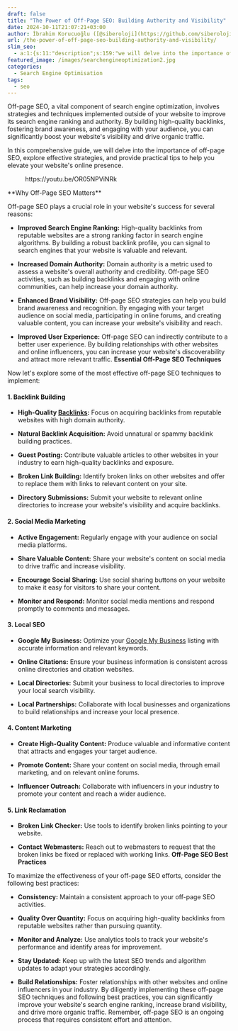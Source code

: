 ```yaml
---
draft: false
title: "The Power of Off-Page SEO: Building Authority and Visibility"
date: 2024-10-11T21:07:21+03:00
author: İbrahim Korucuoğlu ([@siberoloji](https://github.com/siberoloji))
url: /the-power-of-off-page-seo-building-authority-and-visibility/
slim_seo:
  - a:1:{s:11:"description";s:159:"we will delve into the importance of off-page SEO, explore effective strategies, and provide practical tips to help you elevate your website's online presence.";}
featured_image: /images/searchengineoptimization2.jpg
categories:
  - Search Engine Optimisation
tags:
  - seo
---
```

Off-page SEO, a vital component of search engine optimization, involves strategies and techniques implemented outside of your website to improve its search engine ranking and authority. By building high-quality backlinks, fostering brand awareness, and engaging with your audience, you can significantly boost your website's visibility and drive organic traffic.

In this comprehensive guide, we will delve into the importance of off-page SEO, explore effective strategies, and provide practical tips to help you elevate your website's online presence.
<!-- wp:embed {"url":"https://youtu.be/OR05NPViNRk","type":"video","providerNameSlug":"youtube","responsive":true,"className":"wp-embed-aspect-16-9 wp-has-aspect-ratio"} -->
<figure class="wp-block-embed is-type-video is-provider-youtube wp-block-embed-youtube wp-embed-aspect-16-9 wp-has-aspect-ratio"><div class="wp-block-embed__wrapper">
https://youtu.be/OR05NPViNRk
</div></figure>
<!-- /wp:embed -->
**Why Off-Page SEO Matters**

Off-page SEO plays a crucial role in your website's success for several reasons:
* **Improved Search Engine Ranking:** High-quality backlinks from reputable websites are a strong ranking factor in search engine algorithms. By building a robust backlink profile, you can signal to search engines that your website is valuable and relevant.

* **Increased Domain Authority:** Domain authority is a metric used to assess a website's overall authority and credibility. Off-page SEO activities, such as building backlinks and engaging with online communities, can help increase your domain authority.

* **Enhanced Brand Visibility:** Off-page SEO strategies can help you build brand awareness and recognition. By engaging with your target audience on social media, participating in online forums, and creating valuable content, you can increase your website's visibility and reach.

* **Improved User Experience:** Off-page SEO can indirectly contribute to a better user experience. By building relationships with other websites and online influencers, you can increase your website's discoverability and attract more relevant traffic.
**Essential Off-Page SEO Techniques**

Now let's explore some of the most effective off-page SEO techniques to implement:
#### **1. Backlink Building**
* **High-Quality <a href="https://www.siberoloji.com/what-is-the-importance-of-backlinks/" target="_blank" rel="noopener" title="">Backlinks</a>:** Focus on acquiring backlinks from reputable websites with high domain authority.

* **Natural Backlink Acquisition:** Avoid unnatural or spammy backlink building practices.

* **Guest Posting:** Contribute valuable articles to other websites in your industry to earn high-quality backlinks and exposure.

* **Broken Link Building:** Identify broken links on other websites and offer to replace them with links to relevant content on your site.

* **Directory Submissions:** Submit your website to relevant online directories to increase your website's visibility and acquire backlinks.

#### **2. Social Media Marketing**
* **Active Engagement:** Regularly engage with your audience on social media platforms.

* **Share Valuable Content:** Share your website's content on social media to drive traffic and increase visibility.

* **Encourage Social Sharing:** Use social sharing buttons on your website to make it easy for visitors to share your content.

* **Monitor and Respond:** Monitor social media mentions and respond promptly to comments and messages.

#### **3. Local SEO**
* **Google My Business:** Optimize your <a href="https://www.google.com/business/" target="_blank" rel="noopener" title="">Google My Business</a> listing with accurate information and relevant keywords.

* **Online Citations:** Ensure your business information is consistent across online directories and citation websites.

* **Local Directories:** Submit your business to local directories to improve your local search visibility.

* **Local Partnerships:** Collaborate with local businesses and organizations to build relationships and increase your local presence.

#### **4. Content Marketing**
* **Create High-Quality Content:** Produce valuable and informative content that attracts and engages your target audience.

* **Promote Content:** Share your content on social media, through email marketing, and on relevant online forums.

* **Influencer Outreach:** Collaborate with influencers in your industry to promote your content and reach a wider audience.

#### **5. Link Reclamation**
* **Broken Link Checker:** Use tools to identify broken links pointing to your website.

* **Contact Webmasters:** Reach out to webmasters to request that the broken links be fixed or replaced with working links.
**Off-Page SEO Best Practices**

To maximize the effectiveness of your off-page SEO efforts, consider the following best practices:
* **Consistency:** Maintain a consistent approach to your off-page SEO activities.

* **Quality Over Quantity:** Focus on acquiring high-quality backlinks from reputable websites rather than pursuing quantity.

* **Monitor and Analyze:** Use analytics tools to track your website's performance and identify areas for improvement.

* **Stay Updated:** Keep up with the latest SEO trends and algorithm updates to adapt your strategies accordingly.

* **Build Relationships:** Foster relationships with other websites and online influencers in your industry.
By diligently implementing these off-page SEO techniques and following best practices, you can significantly improve your website's search engine ranking, increase brand visibility, and drive more organic traffic. Remember, off-page SEO is an ongoing process that requires consistent effort and attention.
